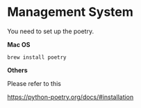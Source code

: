 # Management System

You need to set up the poetry.

**Mac OS**

```
brew install poetry
```

**Others**

Please refer to this

https://python-poetry.org/docs/#installation
